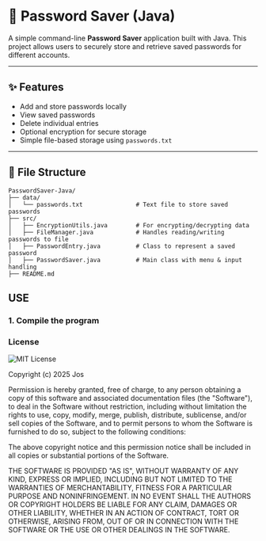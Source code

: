 # 🔐 Password Saver (Java)

A simple command-line **Password Saver** application built with Java. This project allows users to securely store and retrieve saved passwords for different accounts.

---

## ✨ Features

- Add and store passwords locally
- View saved passwords
- Delete individual entries
- Optional encryption for secure storage
- Simple file-based storage using `passwords.txt`

---

## 📂 File Structure

```
PasswordSaver-Java/
├── data/
│   └── passwords.txt               # Text file to store saved passwords
├── src/
│   ├── EncryptionUtils.java        # For encrypting/decrypting data
│   ├── FileManager.java            # Handles reading/writing passwords to file
│   ├── PasswordEntry.java          # Class to represent a saved password
│   ├── PasswordSaver.java          # Main class with menu & input handling
├── README.md

```

## USE
### 1. Compile the program 


### License

![MIT License](https://img.shields.io/badge/License-MIT-blue.svg)

Copyright (c) 2025 Jos

Permission is hereby granted, free of charge, to any person obtaining a copy
of this software and associated documentation files (the "Software"), to deal
in the Software without restriction, including without limitation the rights
to use, copy, modify, merge, publish, distribute, sublicense, and/or sell
copies of the Software, and to permit persons to whom the Software is
furnished to do so, subject to the following conditions:

The above copyright notice and this permission notice shall be included in all
copies or substantial portions of the Software.

THE SOFTWARE IS PROVIDED "AS IS", WITHOUT WARRANTY OF ANY KIND, EXPRESS OR
IMPLIED, INCLUDING BUT NOT LIMITED TO THE WARRANTIES OF MERCHANTABILITY,
FITNESS FOR A PARTICULAR PURPOSE AND NONINFRINGEMENT. IN NO EVENT SHALL THE
AUTHORS OR COPYRIGHT HOLDERS BE LIABLE FOR ANY CLAIM, DAMAGES OR OTHER
LIABILITY, WHETHER IN AN ACTION OF CONTRACT, TORT OR OTHERWISE, ARISING FROM,
OUT OF OR IN CONNECTION WITH THE SOFTWARE OR THE USE OR OTHER DEALINGS IN THE
SOFTWARE.